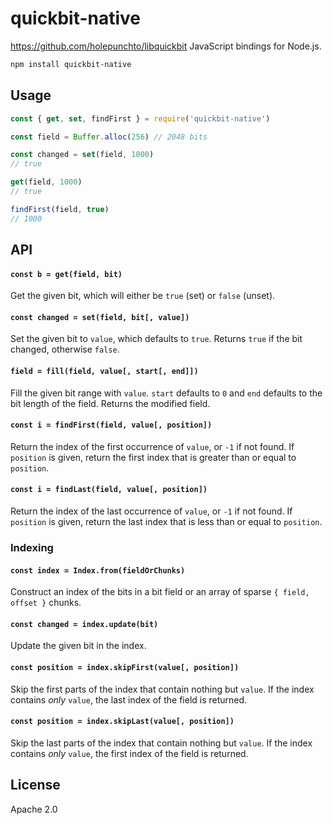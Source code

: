 # quickbit-native

https://github.com/holepunchto/libquickbit JavaScript bindings for Node.js.

```sh
npm install quickbit-native
```

## Usage

```js
const { get, set, findFirst } = require('quickbit-native')

const field = Buffer.alloc(256) // 2048 bits

const changed = set(field, 1000)
// true

get(field, 1000)
// true

findFirst(field, true)
// 1000
```

## API

#### `const b = get(field, bit)`

Get the given bit, which will either be `true` (set) or `false` (unset).

#### `const changed = set(field, bit[, value])`

Set the given bit to `value`, which defaults to `true`. Returns `true` if the bit changed, otherwise `false`.

#### `field = fill(field, value[, start[, end]])`

Fill the given bit range with `value`. `start` defaults to `0` and `end` defaults to the bit length of the field. Returns the modified field.

#### `const i = findFirst(field, value[, position])`

Return the index of the first occurrence of `value`, or `-1` if not found. If `position` is given, return the first index that is greater than or equal to `position`.

#### `const i = findLast(field, value[, position])`

Return the index of the last occurrence of `value`, or `-1` if not found. If `position` is given, return the last index that is less than or equal to `position`.

### Indexing

#### `const index = Index.from(fieldOrChunks)`

Construct an index of the bits in a bit field or an array of sparse `{ field, offset }` chunks.

#### `const changed = index.update(bit)`

Update the given bit in the index.

#### `const position = index.skipFirst(value[, position])`

Skip the first parts of the index that contain nothing but `value`. If the index contains *only* `value`, the last index of the field is returned.

#### `const position = index.skipLast(value[, position])`

Skip the last parts of the index that contain nothing but `value`. If the index contains *only* `value`, the first index of the field is returned.

## License

Apache 2.0
